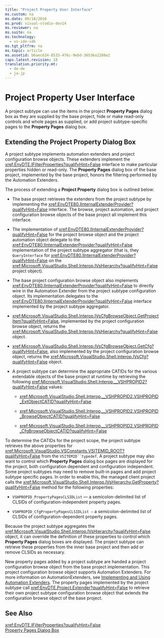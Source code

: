```yaml
---
title: "Project Property User Interface"
ms.custom: na
ms.date: 09/18/2016
ms.prod: visual-studio-dev14
ms.reviewer: na
ms.suite: na
ms.technology: 
  - vs-ide-sdk
ms.tgt_pltfrm: na
ms.topic: article
ms.assetid: b6aec634-8533-476c-9ebd-36536a2288e2
caps.latest.revision: 18
translation.priority.mt: 
  - de-de
  - ja-jp
---
```

# Project Property User Interface
A project subtype can use the items in the project **Property Pages** dialog box as they are supplied by the base project, hide or make read-only controls and whole pages as supplied, or add project subtype-specific pages to the **Property Pages** dialog box.  
  
## Extending the Project Property Dialog Box  
 A project subtype implements automation extenders and project configuration browse objects. These extenders implement the <xref:EnvDTE.IFilterProperties?qualifyHint=False> interface to make particular properties hidden or read-only. The **Property Pages** dialog box of the base project, implemented by the base project, honors the filtering performed by the Automation Extenders.  
  
 The process of extending a **Project Property** dialog box is outlined below:  
  
-   The base project retrieves the extenders from the project subtype by implementing the <xref:EnvDTE80.IInternalExtenderProvider?qualifyHint=False> interface. The browse, project automation, and project configuration browse objects of the base project all implement this interface.  
  
-   The implementation of <xref:EnvDTE80.IInternalExtenderProvider?qualifyHint=False> for the project browse object and the project automation object delegate to the <xref:EnvDTE80.IInternalExtenderProvider?qualifyHint=False> implementation of the project subtype aggregator (that is, they `QueryInterface` for <xref:EnvDTE80.IInternalExtenderProvider?qualifyHint=False> on the <xref:Microsoft.VisualStudio.Shell.Interop.IVsHierarchy?qualifyHint=False> project object).  
  
-   The base project configuration browse object also implements <xref:EnvDTE80.IInternalExtenderProvider?qualifyHint=False> to directly wire in the Automation Extender from the project subtype configuration object. Its implementation delegates to the <xref:EnvDTE80.IInternalExtenderProvider?qualifyHint=False> interface implemented by the project subtype aggregator.  
  
-   <xref:Microsoft.VisualStudio.Shell.Interop.IVsCfgBrowseObject.GetProjectItem?qualifyHint=False>, implemented by the project configuration browse object, returns the <xref:Microsoft.VisualStudio.Shell.Interop.IVsHierarchy?qualifyHint=False> object.  
  
-   <xref:Microsoft.VisualStudio.Shell.Interop.IVsCfgBrowseObject.GetCfg?qualifyHint=False>, also implemented by the project configuration browse object, returns the <xref:Microsoft.VisualStudio.Shell.Interop.IVsCfg?qualifyHint=False> object.  
  
-   A project subtype can determine the appropriate CATIDs for the various extendable objects of the base project at runtime by retrieving the following <xref:Microsoft.VisualStudio.Shell.Interop.__VSHPROPID2?qualifyHint=False> values:  
  
    -   <xref:Microsoft.VisualStudio.Shell.Interop.__VSHPROPID2.VSHPROPID_ExtObjectCATID?qualifyHint=False>  
  
    -   <xref:Microsoft.VisualStudio.Shell.Interop.__VSHPROPID2.VSHPROPID_BrowseObjectCATID?qualifyHint=False>  
  
    -   <xref:Microsoft.VisualStudio.Shell.Interop.__VSHPROPID2.VSHPROPID_CfgBrowseObjectCATID?qualifyHint=False>  
  
 To determine the CATIDs for the project scope, the project subtype retrieves the above properties for <xref:Microsoft.VisualStudio.VSConstants.VSITEMID_ROOT?qualifyHint=False> from the `VSITEMID``typedef`. A project subtype may also want to control which **Property Pages** dialog box pages are displayed for the project, both configuration dependent and configuration independent. Some project subtypes may need to remove built-in pages and add project subtype specific pages. In order to enable this, the managed client project calls the <xref:Microsoft.VisualStudio.Shell.Interop.IVsHierarchy.GetProperty?qualifyHint=False> method for the following properties:  
  
-   `VSHPROPID_PropertyPagesCLSIDList` — a semicolon-delimited list of CLSIDs of configuration-independent property pages.  
  
-   `VSHPROPID_CfgPropertyPagesCLSIDList —` a semicolon-delimited list of CLSIDs of configuration-dependent property pages.  
  
 Because the project subtype aggregates the <xref:Microsoft.VisualStudio.Shell.Interop.IVsHierarchy?qualifyHint=False> object, it can override the definition of these properties to control which **Property Pages** dialog boxes are displayed. The project subtype can retrieve these properties from the inner base project and then add or remove CLSIDs as necessary.  
  
 New property pages added by a project subtype are handed a project configuration browse object from the base project implementation. This project configuration browse object supports Automation Extenders. For more information on AutomationExtenders, see [Implementing and Using Automation Extenders](assetId:///0d5c218c-f412-4b28-ab0c-33a611f62356). The property pages implemented by the project subtype call <xref:EnvDTE.Project.Extender?qualifyHint=False> to retrieve their own project subtype configuration browse object that extends the configuration browse object of the base project.  
  
## See Also  
 <xref:EnvDTE.IFilterProperties?qualifyHint=False>   
 [Property Pages Dialog Box](assetId:///4a3d34ac-ed03-45e8-ae60-a0e1aad300e4)